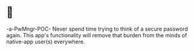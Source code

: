 # 🤖 
-a-PwMngr-POC-
Never spend time trying to think of a secure password again. This app's functionality will remove that burden from the minds of native-app user(s) everywhere.
